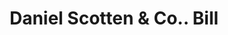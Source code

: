 ---
doi: 10.7916/D8C83N97
date_other: '1880'
date_other_textual: 1880-1889
form: printed ephemera
genre:
- Invoices
name:
- Daniel Scotten & Co.
object_in_context_url: https://biggert.cul.columbia.edu/items/view/ave_biggert_00607
subject_hierarchical_geographic:
- Detroit, Michigan, United States
subject_name:
- Daniel Scotten & Co.
title: Daniel Scotten & Co.. Bill
sort_title: Daniel Scotten & Co.. Bill
call_number: ave_biggert_00607
coordinates:
- 42.331388888888895,-83.04583333333333
pid: ave_biggert_00607
identifiers: ave_biggert_00607
thumbnail: https://derivativo-1.library.columbia.edu/iiif/2/ldpd:343746/full/!256,256/0/native.jpg
permalink: "/biggert/ave_biggert_00607/"
layout: iiif-image-page
---
